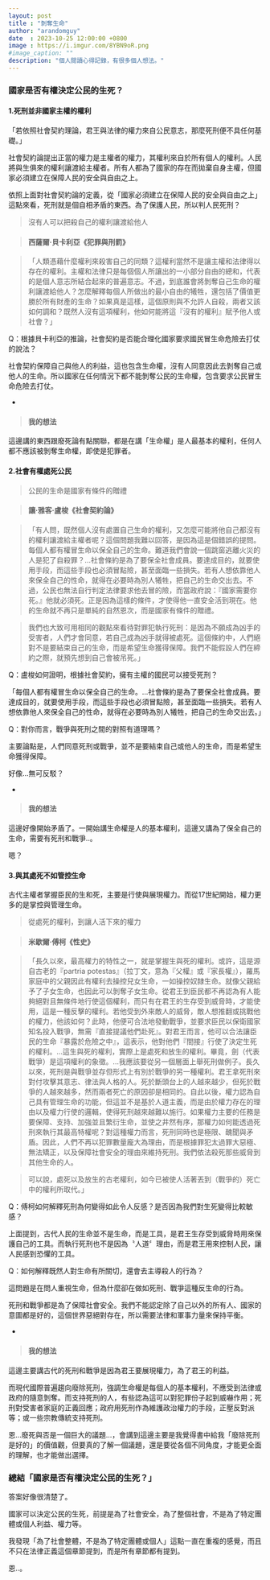 ```yaml
---
layout: post
title : "剝奪生命"
author: "arandomguy"
date  : 2023-10-25 12:00:00 +0800
image : https://i.imgur.com/8YBN9oR.png
#image_caption: ""
description: "個人閱讀心得記錄，有很多個人想法。"
---
```


### 國家是否有權決定公民的生死？

<!--more-->

#### 1.死刑並非國家主權的權利

「若依照社會契約理論，君王與法律的權力來自公民意志，那麼死刑便不具任何基礎。」

社會契約論提出正當的權力是主權者的權力，其權利來自於所有個人的權利。人民將與生俱來的權利讓渡給主權者。所有人都為了國家的存在而拋棄自身主權，但國家必須建立在保障人民的安全與自由之上。

依照上面對社會契約論的定義，從「國家必須建立在保障人民的安全與自由之上」這點來看，死刑就是個自相矛盾的東西。為了保護人民，所以判人民死刑？

> 沒有人可以把殺自己的權利讓渡給他人

> #### 西薩爾‧貝卡利亞《犯罪與刑罰》

> 「人類憑藉什麼權利來殺害自己的同類？這權利當然不是讓主權和法律得以存在的權利。主權和法律只是每個個人所讓出的一小部分自由的總和，代表的是個人意志所結合起來的普遍意志。不過，到底誰會將剝奪自己生命的權利讓渡給他人？怎麼解釋每個人所做出的最小自由的犧牲，還包括了價值更勝於所有財產的生命？如果真是這樣，這個原則與不允許人自殺，兩者又該如何調和？既然人沒有這項權利，他如何能將這『沒有的權利』賦予他人或社會？」

Q：根據貝卡利亞的推論，社會契約是否能合理化國家要求國民冒生命危險去打仗的說法？

社會契約保障自己與他人的利益，這也包含生命權，沒有人同意因此去剝奪自己或他人的生命。所以國家在任何情況下都不能剝奪公民的生命權，包含要求公民冒生命危險去打仗。

-

> #### 我的想法

這邊講的東西跟廢死論有點關聯，都是在講「生命權」是人最基本的權利，任何人都不應該被剝奪生命權，即使是犯罪者。

#### 2.社會有權處死公民

> 公民的生命是國家有條件的贈禮

> #### 讓‧雅客‧盧梭《社會契約論》

> 「有人問，既然個人沒有處置自己生命的權利，又怎麼可能將他自己都沒有的權利讓渡給主權者呢？這個問題我難以回答，是因為這是個錯誤的提問。每個人都有權冒生命以保全自己的生命。難道我們會說一個跳窗逃離火災的人是犯了自殺罪？…社會條約是為了要保全社會成員。要達成目的，就要使用手段，而這些手段也必須冒點險，甚至面臨一些損失。若有人想依靠他人來保全自己的性命，就得在必要時為別人犧牲，把自己的生命交出去。不過，公民也無法自行判定法律要求他去冒的險，而當政府說：『國家需要你死。』他就必須死。正是因為這樣的條件，才使得他一直安全活到現在。他的生命就不再只是單純的自然恩次，而是國家有條件的贈禮。

> 我們也大致可用相同的觀點來看待對罪犯執行死刑：是因為不願成為凶手的受害者，人們才會同意，若自己成為凶手就得被處死。這個條約中，人們絕對不是要結束自己的生命，而是希望生命獲得保障。我們不能假設人們在締約之際，就預先想到自己會被吊死。」

Q：盧梭如何證明，根據社會契約，擁有主權的國民可以接受死刑？

「每個人都有權冒生命以保全自己的生命。…社會條約是為了要保全社會成員。要達成目的，就要使用手段，而這些手段也必須冒點險，甚至面臨一些損失。若有人想依靠他人來保全自己的性命，就得在必要時為別人犧牲，把自己的生命交出去。」

Q：對你而言，戰爭與死刑之間的對照有道理嗎？

主要論點是，人們同意死刑或戰爭，並不是要結束自己或他人的生命，而是希望生命獲得保障。

好像…無可反駁？

-

> #### 我的想法

這邊好像開始矛盾了。一開始講生命權是人的基本權利，這邊又講為了保全自己的生命，需要有死刑和戰爭..。

嗯？

#### 3.與其處死不如管控生命

古代主權者掌握臣民的生和死，主要是行使與展現權力。而從17世紀開始，權力更多的是掌控與管理生命。

> 從處死的權利，到讓人活下來的權力

> #### 米歇爾‧傅柯《性史》

> 「長久以來，最高權力的特性之一，就是掌握生與死的權利。或許，這是源自古老的『partria potestas』（拉丁文，意為『父權』或『家長權』），羅馬家庭中的父親因此有權利去操控兒女生命，一如操控奴隸生命。就像父親給予了子女生命，也因此可以剝奪子女生命。從君王到臣民都不再認為有人能夠絕對且無條件地行使這個權利，而只有在君王的生存受到威脅時，才能使用，這是一種反擊的權利。若他受到外來敵人的威脅，敵人想推翻或挑戰他的權力，他該如何？此時，他便可合法地發動戰爭，並要求臣民以保衛國家知名投入戰爭，無需『直接提議他們赴死』。對君王而言，他可以合法讓臣民的生命『暴露於危險之中』，這表示，他對他們『間接』行使了決定生死的權利。…這生與死的權利，實際上是處死和放生的權利。畢竟，劍（代表戰爭）是這項權利的象徵。…我應該要從另一個層面上舉死刑做例子。長久以來，死刑是與戰爭並存但形式上有別於戰爭的另一種權利。君王拿死刑來對付攻擊其意志、律法與人格的人。死於斷頭台上的人越來越少，但死於戰爭的人越來越多，然而兩者死亡的原因卻是相同的。自此以後，權力認為自己具有管理生命的功能，但這並不是基於人道主義，而是由於權力存在的理由以及權力行使的邏輯，使得死刑越來越難以施行。如果權力主要的任務是要保障、支持、加強並且繁衍生命，並使之井然有序，那權力如何能透過死刑來執行其最高特權呢？對這種權力而言，死刑同時也是極限、醜聞與矛盾。因此，人們不再以犯罪數量龐大為理由，而是根據罪犯太過罪大惡極、無法矯正，以及保障社會安全的理由來維持死刑。我們依法殺死那些威脅到其他生命的人。

> 可以說，處死以及放生的古老權利，如今已被使人活著丟到（戰爭的）死亡中的權利所取代。」

Q：傅柯如何解釋死刑為何變得如此令人反感？是否因為我們對生死變得比較敏感？

上面提到，古代人民的生命並不是生命，而是工具，是君王生存受到威脅時用來保護自己的工具。而執行死刑也不是因為〝人道〞理由，而是君王用來控制人民，讓人民感到恐懼的工具。

Q：如何解釋既然人對生命有所關切，還會去主導殺人的行為？

這問題是在問人重視生命，但為什麼卻在做如死刑、戰爭這種反生命的行為。

死刑和戰爭都是為了保障社會安全。我們不能認定除了自己以外的所有人、國家的意圖都是好的，這個世界惡絕對存在，所以需要法律和軍事力量來保持平衡。

-

> #### 我的想法

這邊主要講古代的死刑和戰爭是因為君王要展現權力，為了君王的利益。

而現代國際普遍趨向廢除死刑，強調生命權是每個人的基本權利，不應受到法律或政府的隨意剝奪。而支持死刑的人，有些認為這可以對犯罪份子起到威嚇作用；死刑對受害者家庭的正義回應；政府用死刑作為維護政治權力的手段，正壓反對派等；或一些宗教傳統支持死刑。

恩…廢死與否是一個巨大的議題…，會講到這邊主要是我覺得書中給我「廢除死刑是好的」的價值觀，但要真的了解一個議題，還是要從各個不同角度，才能更全面的理解，也才能做出選擇。


### 總結「國家是否有權決定公民的生死？」

答案好像很清楚了。

國家可以決定公民的生死，前提是為了社會安全，為了整個社會，不是為了特定團體或個人利益、權力等。

我發現「為了社會整體，不是為了特定團體或個人」這點一直在重複的感覺，而且不只在法律正義這個章節提到，而是所有章節都有提到。

恩..。

<!--END-->
